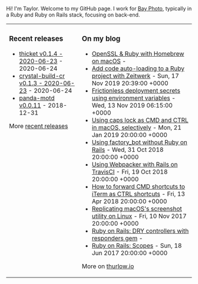 Hi! I'm Taylor. Welcome to my GitHub page. I work for [Bay Photo](https://bayphoto.com), typically in a Ruby and Ruby on Rails stack, focusing on back-end.

<table><tr><td valign="top">

### Recent releases
<!-- recent_releases starts -->
* [thicket v0.1.4 - 2020-06-23](https://github.com/taylorthurlow/thicket/releases/tag/v0.1.4) - 2020-06-24
* [crystal-build-cr v0.1.3 - 2020-06-23](https://github.com/crenv/crystal-build-cr/releases/tag/v0.1.3) - 2020-06-24
* [panda-motd v0.0.11](https://github.com/taylorthurlow/panda-motd/releases/tag/v0.0.11) - 2018-12-31
<!-- recent_releases ends -->
More [recent releases](https://github.com/taylorthurlow/taylorthurlow/blob/main/releases.md)
</td><td valign="top">

### On my blog
<!-- blog starts -->
* [OpenSSL & Ruby with Homebrew on macOS](https://thurlow.io/macos/2019/12/12/openssl-with-homebrew-on-macos.html) - 
* [Add code auto-loading to a Ruby project with Zeitwerk](https://thurlow.io/ruby/2019/11/17/add-code-auto-loading-to-a-ruby-project-with-zeitwerk.html) - Sun, 17 Nov 2019 20:39:00 +0000
* [Frictionless deployment secrets using environment variables](https://thurlow.io/ruby/2019/11/13/frictionless-deployment-secrets-using-environment-variables.html) - Wed, 13 Nov 2019 06:15:00 +0000
* [Using caps lock as CMD and CTRL in macOS, selectively](https://thurlow.io/macos/2019/01/21/using-caps-lock-as-command-and-control-in-macos-selectively.html) - Mon, 21 Jan 2019 20:00:00 +0000
* [Using factory_bot without Ruby on Rails](https://thurlow.io/ruby/2018/10/31/using-factory-bot-without-ruby-on-rails.html) - Wed, 31 Oct 2018 20:00:00 +0000
* [Using Webpacker with Rails on TravisCI](https://thurlow.io/ruby/2018/10/19/using-webpacker-with-rails-on-travisci.html) - Fri, 19 Oct 2018 20:00:00 +0000
* [How to forward CMD shortcuts to iTerm as CTRL shortcuts](https://thurlow.io/macos/2018/04/13/how-to-forward-command-shortcuts-to-iterm-as-ctrl-shortcuts.html) - Fri, 13 Apr 2018 20:00:00 +0000
* [Replicating macOS's screenshot utility on Linux](https://thurlow.io/linux/2017/11/10/replicating-macos-screenshot-utility-on-linux.html) - Fri, 10 Nov 2017 20:00:00 +0000
* [Ruby on Rails: DRY controllers with responders gem](https://thurlow.io/ruby/2017/10/26/ruby-on-rails-dry-controllers-with-responders-gem.html) - 
* [Ruby on Rails: Scopes](https://thurlow.io/ruby/2017/06/18/ruby-on-rails-scopes.html) - Sun, 18 Jun 2017 20:00:00 +0000
<!-- blog ends -->
More on [thurlow.io](https://thurlow.io)
